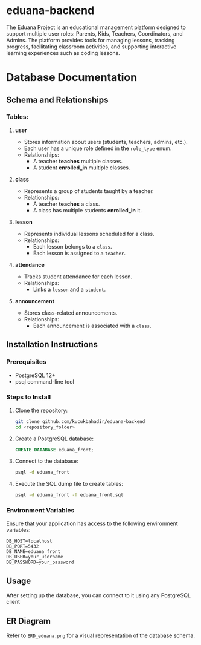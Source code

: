 # eduana-backend

The Eduana Project is an educational management platform designed to support multiple user roles: Parents, Kids, Teachers, Coordinators, and Admins. The platform provides tools for managing lessons, tracking progress, facilitating classroom activities, and supporting interactive learning experiences such as coding lessons.

# Database Documentation

## Schema and Relationships

### Tables:

1. **user**

   - Stores information about users (students, teachers, admins, etc.).
   - Each user has a unique role defined in the `role_type` enum.
   - Relationships:
     - A teacher **teaches** multiple classes.
     - A student **enrolled\_in** multiple classes.

2. **class**

   - Represents a group of students taught by a teacher.
   - Relationships:
     - A teacher **teaches** a class.
     - A class has multiple students **enrolled\_in** it.

3. **lesson**

   - Represents individual lessons scheduled for a class.
   - Relationships:
     - Each lesson belongs to a `class`.
     - Each lesson is assigned to a `teacher`.

4. **attendance**

   - Tracks student attendance for each lesson.
   - Relationships:
     - Links a `lesson` and a `student`.

5. **announcement**

   - Stores class-related announcements.
   - Relationships:
     - Each announcement is associated with a `class`.

## Installation Instructions

### Prerequisites

- PostgreSQL 12+
- psql command-line tool

### Steps to Install

1. Clone the repository:
   ```sh
   git clone github.com/kucukbahadir/eduana-backend
   cd <repository_folder>
   ```
2. Create a PostgreSQL database:
   ```sql
   CREATE DATABASE eduana_front;
   ```
3. Connect to the database:
   ```sh
   psql -d eduana_front
   ```
4. Execute the SQL dump file to create tables:
   ```sh
   psql -d eduana_front -f eduana_front.sql
   ```

### Environment Variables

Ensure that your application has access to the following environment variables:

```env
DB_HOST=localhost
DB_PORT=5432
DB_NAME=eduana_front
DB_USER=your_username
DB_PASSWORD=your_password
```

## Usage

After setting up the database, you can connect to it using any PostgreSQL client&#x20;

## ER Diagram

Refer to `ERD_eduana.png` for a visual representation of the database schema.

